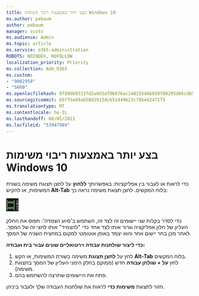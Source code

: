 ```yaml
---
title: בצע יותר באמצעות ריבוי משימות Windows 10
ms.author: pebaum
author: pebaum
manager: scotv
ms.audience: Admin
ms.topic: article
ms.service: o365-administration
ROBOTS: NOINDEX, NOFOLLOW
localization_priority: Priority
ms.collection: Adm_O365
ms.custom:
- "9002958"
- "5660"
ms.openlocfilehash: 0f980b93337d2a0d3af06876ac14015546b850f80205d66cdb5c4a6fce162c2e
ms.sourcegitcommit: b5f7da89a650d2915dc652449623c78be6247175
ms.translationtype: MT
ms.contentlocale: he-IL
ms.lasthandoff: 08/05/2021
ms.locfileid: "53947989"
---
```

# <a name="do-more-with-multitasking-in-windows-10"></a>בצע יותר באמצעות ריבוי משימות Windows 10

כדי לראות או לעבור בין אפליקציות: באפשרותך **ללחוץ** על לחצן תצוגת משימה בשורת המשימות, או להקיש **Alt-Tab** בלוח המקשים. לחצן תצוגת משימה נראה כך:

![לחצן תצוגת משימה](media/task-view.png)

כדי לסדר בקלות שני יישומים זה לצד זה, השתמש ב'סיוע הצמדה': תפוס את החלק העליון של חלון אפליקציה וגרור אותו לצד אחד כדי "להצמיד" אותו לחצי זה של המסך. לאחר מכן בחר יישום אחר והוא יצמד באופן אוטומטי למקום במחצית השניה של המסך.

**כדי ליצור שולחנות עבודה וירטואליים שונים עבור בית ועבודה:**

1. לחץ על **לחצן תצוגת** משימה בשורת המשימות, או הקש **Alt-Tab** בלוח המקשים.
2. לחץ **על + שולחן עבודה** חדש (ממוקם בחלק הימני העליון של המסך בתצוגת משימה).
3. פתח את היישומים שתרצה להשתמש בהם. 

חזור לתצוגת **משימות כדי** לראות את שולחנות העבודה שלך ולעבור ביניהן.
